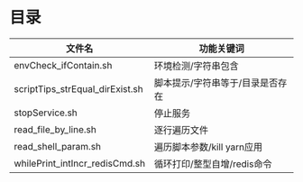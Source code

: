# 目录

|文件名|功能关键词|
|-----|-----|
|envCheck_ifContain.sh|环境检测/字符串包含|
|scriptTips_strEqual_dirExist.sh|脚本提示/字符串等于/目录是否存在|
|stopService.sh|停止服务|
|read_file_by_line.sh|逐行遍历文件|
|read_shell_param.sh|遍历脚本参数/kill yarn应用|
|whilePrint_intIncr_redisCmd.sh|循环打印/整型自增/redis命令|
